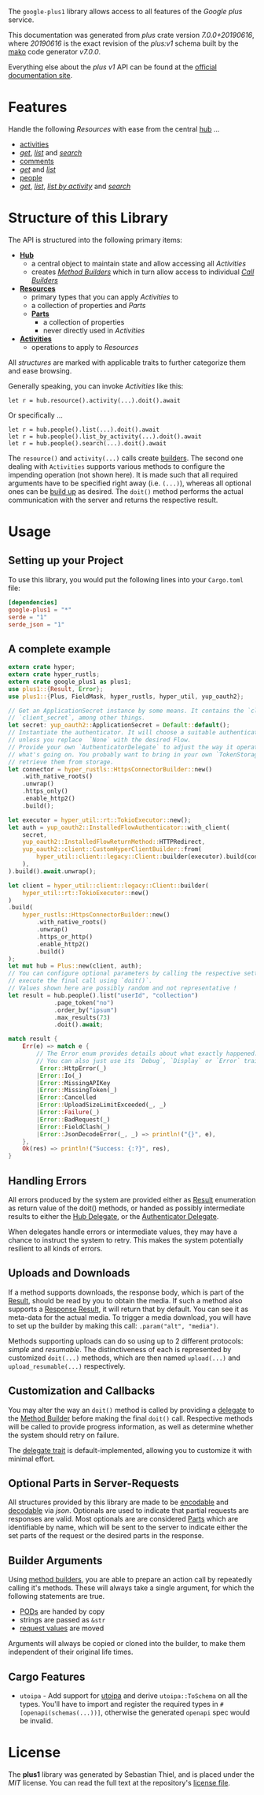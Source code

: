 <!---
DO NOT EDIT !
This file was generated automatically from 'src/generator/templates/api/README.md.mako'
DO NOT EDIT !
-->
The `google-plus1` library allows access to all features of the *Google plus* service.

This documentation was generated from *plus* crate version *7.0.0+20190616*, where *20190616* is the exact revision of the *plus:v1* schema built by the [mako](http://www.makotemplates.org/) code generator *v7.0.0*.

Everything else about the *plus* *v1* API can be found at the
[official documentation site](https://developers.google.com/+/api/).
# Features

Handle the following *Resources* with ease from the central [hub](https://docs.rs/google-plus1/7.0.0+20190616/google_plus1/Plus) ...

* [activities](https://docs.rs/google-plus1/7.0.0+20190616/google_plus1/api::Activity)
 * [*get*](https://docs.rs/google-plus1/7.0.0+20190616/google_plus1/api::ActivityGetCall), [*list*](https://docs.rs/google-plus1/7.0.0+20190616/google_plus1/api::ActivityListCall) and [*search*](https://docs.rs/google-plus1/7.0.0+20190616/google_plus1/api::ActivitySearchCall)
* [comments](https://docs.rs/google-plus1/7.0.0+20190616/google_plus1/api::Comment)
 * [*get*](https://docs.rs/google-plus1/7.0.0+20190616/google_plus1/api::CommentGetCall) and [*list*](https://docs.rs/google-plus1/7.0.0+20190616/google_plus1/api::CommentListCall)
* [people](https://docs.rs/google-plus1/7.0.0+20190616/google_plus1/api::Person)
 * [*get*](https://docs.rs/google-plus1/7.0.0+20190616/google_plus1/api::PersonGetCall), [*list*](https://docs.rs/google-plus1/7.0.0+20190616/google_plus1/api::PersonListCall), [*list by activity*](https://docs.rs/google-plus1/7.0.0+20190616/google_plus1/api::PersonListByActivityCall) and [*search*](https://docs.rs/google-plus1/7.0.0+20190616/google_plus1/api::PersonSearchCall)




# Structure of this Library

The API is structured into the following primary items:

* **[Hub](https://docs.rs/google-plus1/7.0.0+20190616/google_plus1/Plus)**
    * a central object to maintain state and allow accessing all *Activities*
    * creates [*Method Builders*](https://docs.rs/google-plus1/7.0.0+20190616/google_plus1/common::MethodsBuilder) which in turn
      allow access to individual [*Call Builders*](https://docs.rs/google-plus1/7.0.0+20190616/google_plus1/common::CallBuilder)
* **[Resources](https://docs.rs/google-plus1/7.0.0+20190616/google_plus1/common::Resource)**
    * primary types that you can apply *Activities* to
    * a collection of properties and *Parts*
    * **[Parts](https://docs.rs/google-plus1/7.0.0+20190616/google_plus1/common::Part)**
        * a collection of properties
        * never directly used in *Activities*
* **[Activities](https://docs.rs/google-plus1/7.0.0+20190616/google_plus1/common::CallBuilder)**
    * operations to apply to *Resources*

All *structures* are marked with applicable traits to further categorize them and ease browsing.

Generally speaking, you can invoke *Activities* like this:

```Rust,ignore
let r = hub.resource().activity(...).doit().await
```

Or specifically ...

```ignore
let r = hub.people().list(...).doit().await
let r = hub.people().list_by_activity(...).doit().await
let r = hub.people().search(...).doit().await
```

The `resource()` and `activity(...)` calls create [builders][builder-pattern]. The second one dealing with `Activities`
supports various methods to configure the impending operation (not shown here). It is made such that all required arguments have to be
specified right away (i.e. `(...)`), whereas all optional ones can be [build up][builder-pattern] as desired.
The `doit()` method performs the actual communication with the server and returns the respective result.

# Usage

## Setting up your Project

To use this library, you would put the following lines into your `Cargo.toml` file:

```toml
[dependencies]
google-plus1 = "*"
serde = "1"
serde_json = "1"
```

## A complete example

```Rust
extern crate hyper;
extern crate hyper_rustls;
extern crate google_plus1 as plus1;
use plus1::{Result, Error};
use plus1::{Plus, FieldMask, hyper_rustls, hyper_util, yup_oauth2};

// Get an ApplicationSecret instance by some means. It contains the `client_id` and
// `client_secret`, among other things.
let secret: yup_oauth2::ApplicationSecret = Default::default();
// Instantiate the authenticator. It will choose a suitable authentication flow for you,
// unless you replace  `None` with the desired Flow.
// Provide your own `AuthenticatorDelegate` to adjust the way it operates and get feedback about
// what's going on. You probably want to bring in your own `TokenStorage` to persist tokens and
// retrieve them from storage.
let connector = hyper_rustls::HttpsConnectorBuilder::new()
    .with_native_roots()
    .unwrap()
    .https_only()
    .enable_http2()
    .build();

let executor = hyper_util::rt::TokioExecutor::new();
let auth = yup_oauth2::InstalledFlowAuthenticator::with_client(
    secret,
    yup_oauth2::InstalledFlowReturnMethod::HTTPRedirect,
    yup_oauth2::client::CustomHyperClientBuilder::from(
        hyper_util::client::legacy::Client::builder(executor).build(connector),
    ),
).build().await.unwrap();

let client = hyper_util::client::legacy::Client::builder(
    hyper_util::rt::TokioExecutor::new()
)
.build(
    hyper_rustls::HttpsConnectorBuilder::new()
        .with_native_roots()
        .unwrap()
        .https_or_http()
        .enable_http2()
        .build()
);
let mut hub = Plus::new(client, auth);
// You can configure optional parameters by calling the respective setters at will, and
// execute the final call using `doit()`.
// Values shown here are possibly random and not representative !
let result = hub.people().list("userId", "collection")
             .page_token("no")
             .order_by("ipsum")
             .max_results(73)
             .doit().await;

match result {
    Err(e) => match e {
        // The Error enum provides details about what exactly happened.
        // You can also just use its `Debug`, `Display` or `Error` traits
         Error::HttpError(_)
        |Error::Io(_)
        |Error::MissingAPIKey
        |Error::MissingToken(_)
        |Error::Cancelled
        |Error::UploadSizeLimitExceeded(_, _)
        |Error::Failure(_)
        |Error::BadRequest(_)
        |Error::FieldClash(_)
        |Error::JsonDecodeError(_, _) => println!("{}", e),
    },
    Ok(res) => println!("Success: {:?}", res),
}

```
## Handling Errors

All errors produced by the system are provided either as [Result](https://docs.rs/google-plus1/7.0.0+20190616/google_plus1/common::Result) enumeration as return value of
the doit() methods, or handed as possibly intermediate results to either the
[Hub Delegate](https://docs.rs/google-plus1/7.0.0+20190616/google_plus1/common::Delegate), or the [Authenticator Delegate](https://docs.rs/yup-oauth2/*/yup_oauth2/trait.AuthenticatorDelegate.html).

When delegates handle errors or intermediate values, they may have a chance to instruct the system to retry. This
makes the system potentially resilient to all kinds of errors.

## Uploads and Downloads
If a method supports downloads, the response body, which is part of the [Result](https://docs.rs/google-plus1/7.0.0+20190616/google_plus1/common::Result), should be
read by you to obtain the media.
If such a method also supports a [Response Result](https://docs.rs/google-plus1/7.0.0+20190616/google_plus1/common::ResponseResult), it will return that by default.
You can see it as meta-data for the actual media. To trigger a media download, you will have to set up the builder by making
this call: `.param("alt", "media")`.

Methods supporting uploads can do so using up to 2 different protocols:
*simple* and *resumable*. The distinctiveness of each is represented by customized
`doit(...)` methods, which are then named `upload(...)` and `upload_resumable(...)` respectively.

## Customization and Callbacks

You may alter the way an `doit()` method is called by providing a [delegate](https://docs.rs/google-plus1/7.0.0+20190616/google_plus1/common::Delegate) to the
[Method Builder](https://docs.rs/google-plus1/7.0.0+20190616/google_plus1/common::CallBuilder) before making the final `doit()` call.
Respective methods will be called to provide progress information, as well as determine whether the system should
retry on failure.

The [delegate trait](https://docs.rs/google-plus1/7.0.0+20190616/google_plus1/common::Delegate) is default-implemented, allowing you to customize it with minimal effort.

## Optional Parts in Server-Requests

All structures provided by this library are made to be [encodable](https://docs.rs/google-plus1/7.0.0+20190616/google_plus1/common::RequestValue) and
[decodable](https://docs.rs/google-plus1/7.0.0+20190616/google_plus1/common::ResponseResult) via *json*. Optionals are used to indicate that partial requests are responses
are valid.
Most optionals are are considered [Parts](https://docs.rs/google-plus1/7.0.0+20190616/google_plus1/common::Part) which are identifiable by name, which will be sent to
the server to indicate either the set parts of the request or the desired parts in the response.

## Builder Arguments

Using [method builders](https://docs.rs/google-plus1/7.0.0+20190616/google_plus1/common::CallBuilder), you are able to prepare an action call by repeatedly calling it's methods.
These will always take a single argument, for which the following statements are true.

* [PODs][wiki-pod] are handed by copy
* strings are passed as `&str`
* [request values](https://docs.rs/google-plus1/7.0.0+20190616/google_plus1/common::RequestValue) are moved

Arguments will always be copied or cloned into the builder, to make them independent of their original life times.

[wiki-pod]: http://en.wikipedia.org/wiki/Plain_old_data_structure
[builder-pattern]: http://en.wikipedia.org/wiki/Builder_pattern
[google-go-api]: https://github.com/google/google-api-go-client

## Cargo Features

* `utoipa` - Add support for [utoipa](https://crates.io/crates/utoipa) and derive `utoipa::ToSchema` on all
the types. You'll have to import and register the required types in `#[openapi(schemas(...))]`, otherwise the
generated `openapi` spec would be invalid.


# License
The **plus1** library was generated by Sebastian Thiel, and is placed
under the *MIT* license.
You can read the full text at the repository's [license file][repo-license].

[repo-license]: https://github.com/Byron/google-apis-rsblob/main/LICENSE.md

